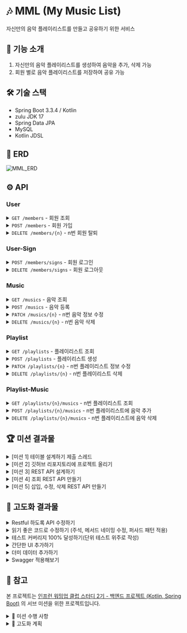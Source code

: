 # 🎶 MML (My Music List)

자신만의 음악 플레이리스트를 만들고 공유하기 위한 서비스


## 📝 기능 소개
1. 자신만의 음악 플레이리스트를 생성하여 음악을 추가, 삭제 가능
2. 회원 별로 음악 플레이리스트를 저장하여 공유 가능

## 🛠 기술 스택
- Spring Boot 3.3.4 / Kotlin
- zulu JDK 17
- Spring Data JPA
- MySQL
- Kotlin JDSL

## 🔗 ERD

![MML_ERD](https://github.com/user-attachments/assets/d1abddd5-577f-4441-aa4a-9daa935fb816)


## ⚙ API
### User
<details>
  
  <summary><code>GET /members</code> - 회원 조회</summary>

  **Request**
  ```json
  {}
  ```

  **Response**
  ```json
  {
    "userReponse" : [
      {
        "id" : 1,
        "email" : "ppusda@naver.com"
      },
      {
        "id" : 2,
        "email" : "ppusda1234@gmail.com"
      },
    ]
  }
  ```

</details>

<details>
  
  <summary><code>POST /members</code> - 회원 가입</summary>

  **Request**
  ```json
  {
    "email" : "ppusda@naver.com",
    "password" : "1234",
    "passwordCheck" : "1234"
  }
  ```

  **Response**e
  ```json
  {}
  ```

</details>

<details>
  
  <summary><code>DELETE /members/{n}</code> - n번 회원 탈퇴</summary>

  **Request**
  ```json
  {}
  ```

  **Response**
  ```json
  {}
  ```

</details>

### User-Sign

<details>
  
  <summary><code>POST /members/signs</code> - 회원 로그인</summary>

  **Request**
  ```json
  {
    "email" : "ppusda@naver.com",
    "password" : "1234"
  }
  ```

  **Response**
  ```json
  {}
  ```

</details>

<details>
  
  <summary><code>DELETE /members/signs</code> - 회원 로그아웃</summary>

  **Request**
  ```json
  {}
  ```

  **Response**
  ```json
  {}
  ```

</details>

### Music
<details>
  
  <summary><code>GET /musics</code> - 음악 조회</summary>

  **Request**
  ```json
  {}
  ```

  **Response**
  ```json
  {
    "musicResponse" : [
      {
        "id" : 1,
        "title" : "Gang Gang Schiele",
        "artist" : "혁오",
        "url" : "https://www.youtube.com/watch?v=WB4547-tSJA",
      },
      {
        "id" : 2,
        "title" : "멋진헛간 Remix",
        "artist" : "혁오",
        "url" : "https://www.youtube.com/watch?v=3DpL4UcCdWk"
      }
    ]
  }
  ```

</details>

<details>
  
  <summary><code>POST /musics</code> - 음악 등록</summary>

  **Request**
  ```json
  {
    "title" : "Gang Gang Schiele",
    "artist" : "혁오",
    "url" : "https://www.youtube.com/watch?v=WB4547-tSJA",
  }
  ```

  **Response**
  ```json
  {}
  ```

</details>

<details>
  
  <summary><code>PATCH /musics/{n}</code> - n번 음악 정보 수정</summary>

  **Request**
  ```json
  {
    "title" : "멋진헛간 Remix",
    "artist" : "혁오",
    "url" : "https://www.youtube.com/watch?v=3DpL4UcCdWk" 
  }
  ```

  **Response**
  ```json
  {}
  ```

</details>

<details>
  
  <summary><code>DELETE /musics/{n}</code> - n번 음악 삭제</summary>

  **Request**
  ```json
  {}
  ```

  **Response**
  ```json
  {}
  ```

</details>

### Playlist

<details>
  
  <summary><code>GET /playlists</code> - 플레이리스트 조회</summary>

  **Request**
  ```json
  {}
  ```

  **Response**
  ```json
  {
    "playlistResponse" : [
      {
        "id" : 1,
        "ownerEmail" : "ppusda@naver.com",
        "name" : "내가 자주 듣는 혁오 노래 모음집"
      },
      {
        "id" : 2,
        "ownerEmail" : "ppusda1234@gmail.com",
        "name" : "혁오"
      }
    ]
  }
  ```

</details>

<details>
  
  <summary><code>POST /playlists</code> - 플레이리스트 생성</summary>

  **Request**
  ```json
  {
    "name" : "내가 자주 듣는 혁오 노래 모음집"
  }
  ```

  **Response**
  ```json
  {}
  ```

</details>

<details>
  
  <summary><code>PATCH /playlists/{n}</code> - n번 플레이리스트 정보 수정</summary>

  **Request**
  ```json
  {
    "name" : "혁오"
  }
  ```

  **Response**
  ```json
  {}
  ```

</details>

<details>
  
  <summary><code>DELETE /playlists/{n}</code> - n번 플레이리스트 삭제</summary>

  **Request**
  ```json
  {}
  ```

  **Response**
  ```json
  {}
  ```

</details>

### Playlist-Music

<details>
  
  <summary><code>GET /playlists/{n}/musics</code> - n번 플레이리스트 조회</summary>

  **Request**
  ```json
  {
    "playlistMusicResponse" : {
      "id" : 1,
      "ownerEmail" : "ppusda@naver.com",
      "musics" : [
        {
          "id" : 1,
          "title" : "Gang Gang Schiele",
          "artist" : "혁오",
          "url" : "https://www.youtube.com/watch?v=WB4547-tSJA",
        },
        {
          "id" : 2,
          "title" : "멋진헛간 Remix",
          "artist" : "혁오",
          "url" : "https://www.youtube.com/watch?v=3DpL4UcCdWk"
        }
      ]
    }
  }
  ```

  **Response**
  ```json
  {}
  ```

</details>

<details>
  
  <summary><code>POST /playlists/{n}/musics</code> - n번 플레이리스트에 음악 추가</summary>

  **Request**
  ```json
  {}
  ```

  **Response**
  ```json
  {}
  ```

</details>

<details>
  
  <summary><code>DELETE /playlists/{n}/musics</code> - n번 플레이리스트에 음악 삭제</summary>

  **Request**
  ```json
  {}
  ```

  **Response**
  ```json
  {}
  ```

</details>

## 🏆 미션 결과물

<details>
  
  <summary>[미션 1] 테이블 설계하기 제출 스레드</summary>

  커밋 내용 => [Update README.md](https://github.com/ppusda/MML/commit/9964f8345a719f880f1355529373801b27f0d425)

</details>

<details>
  
  <summary>[미션 2] 깃허브 리포지토리에 프로젝트 올리기</summary>

  커밋 내용 => [init: initialize project](https://github.com/ppusda/MML/commit/8aeb1b11555e157b6f17439522feed22a96f8b0c)

</details>

<details>
  
  <summary>[미션 3] REST API 설계하기</summary>

  커밋 내용 => [docs: API 설계 - 요청/응답 전체 추가](https://github.com/ppusda/MML/commit/8b23bae06ec013b6e26c076f5f7697b4c32c8a13)

</details>

<details>
  
  <summary>[미션 4] 조회 REST API 만들기</summary>

  커밋 내용 => [feat: 조회 API 테스트 코드 작성](https://github.com/ppusda/MML/commit/497518e55bac5a840560496dd8f50ea39d87c940)
  
  <table>
    <tr>
      <th>음악 전체 조회</th>
      <td><img src="https://github.com/user-attachments/assets/65edf250-0345-4062-9baf-6d2d475827aa"/></td>
      <td>
        <pre>
          <code>
[
  {
    "title": "Gang Gang Schiele",
    "artist": "혁오",
    "url": "https://www.youtube.com/watch?v=Xjk3w7NcZAU"
  },
  {
    "title": "멋진헛간 Remix",
    "artist": "혁오",
    "url": "https://www.youtube.com/watch?v=3DpL4UcCdWk"
  },
  {
    "title": "Happy",
    "artist": "Day6",
    "url": "https://www.youtube.com/watch?v=VXp2dCXYrvQ"
  }
]
          </code>
        </pre>
      </td>
    </tr>
    <tr>
      <th>플레이리스트 전체 조회</th>
      <td><img src="https://github.com/user-attachments/assets/6a1b02b9-a5d2-4738-9cf6-38f43126a9cf"/></td>
      <td>
        <pre>
          <code>
[
  {
    "name": "혁오 노래 모음",
    "musics": [
      {
        "title": "Gang Gang Schiele",
        "artist": "혁오",
        "url": "https://www.youtube.com/watch?v=Xjk3w7NcZAU"
      },
      {
        "title": "멋진헛간 Remix",
        "artist": "혁오",
        "url": "https://www.youtube.com/watch?v=3DpL4UcCdWk"
      }
    ]
  },
  {
    "name": "내가 자주 듣는 노래",
    "musics": [
      {
        "title": "Gang Gang Schiele",
        "artist": "혁오",
        "url": "https://www.youtube.com/watch?v=Xjk3w7NcZAU"
      },
      {
        "title": "멋진헛간 Remix",
        "artist": "혁오",
        "url": "https://www.youtube.com/watch?v=3DpL4UcCdWk"
      },
      {
        "title": "Happy",
        "artist": "Day6",
        "url": "https://www.youtube.com/watch?v=VXp2dCXYrvQ"
      }
    ]
  }
]
          </code>
        </pre>
      </td>
    </tr>
    <tr>
      <th>N번 플레이리스트 조회</th>
      <td><img src="https://github.com/user-attachments/assets/acc33ae6-e7ad-4d28-84c4-75622253dda4"/></td>
      <td>
        <pre>
          <code>
{
  "name": "혁오 노래 모음",
  "musics": [
    {
      "title": "Gang Gang Schiele",
      "artist": "혁오",
      "url": "https://www.youtube.com/watch?v=Xjk3w7NcZAU"
    },
    {
      "title": "멋진헛간 Remix",
      "artist": "혁오",
      "url": "https://www.youtube.com/watch?v=3DpL4UcCdWk"
    }
  ]
}
          </code>
        </pre>
      </td>
    </tr>
  </table>

</details>

<details>
  
  <summary>[미션 5] 삽입, 수정, 삭제 REST API 만들기</summary>

  커밋 내용 => [feat: [미션5] 삽입, 수정, 삭제 REST API 만들기](https://github.com/ppusda/MML/commit/39f5ab22c7c6e1ff6f3c93b9826aef17d35cae7c)
  
  <table>
    <tr>
      <th>테스트 결과</th>
      <td><img src="https://github.com/user-attachments/assets/f21a8528-34b0-4c03-90bb-0712c17b6681"/></td>
    </tr> 
  </table>

</details>

## 🧩 고도화 결과물

<details>
  
  <summary>Restful 하도록 API 수정하기</summary>

  커밋 내용 => [refactor: Api 수정 (자원 복수형, 버저닝)](https://github.com/ppusda/MML/commit/105e29759e1489490ff1b93dae9f60efc202d893), [refactor: Api 수정 (PUT, PATCH)](https://github.com/ppusda/MML/commit/58559a6fe2e49ce72a2e3ac2005d506d4c1355d8)

  ### PUT, PATCH에 대하여

  위 내용은 이전부터 고민하고 사용했다고 생각했지만 코치님께 관련 피드백을 받게 되었다.
  그렇게 자료를 좀 더 찾아보게 되었고 아래와 같은 고민과 생각을 마주치게 되었다.
  
  [수정이라는 작업을 할 때 PUT을 더 사용하는 이유가 있을까요?](https://www.inflearn.com/community/questions/1175426/%EC%88%98%EC%A0%95%EC%9D%B4%EB%9D%BC%EB%8A%94-%EC%9E%91%EC%97%85%EC%9D%84-%ED%95%A0-%EB%95%8C-put%EC%9D%84-%EB%8D%94-%EC%82%AC%EC%9A%A9%ED%95%98%EB%8A%94-%EC%9D%B4%EC%9C%A0%EA%B0%80-%EC%9E%88%EC%9D%84%EA%B9%8C%EC%9A%94?srsltid=AfmBOoqsSWzuKAMi-dHVhdjLSY8lzRR2-ZaaE-n0DDki3FHIlgOE-JKT) <br>
  [그래서 PUT 이랑 PATCH 는 뭐가 다른건가요](https://cindycho.tistory.com/79)
  
  부끄럽게도 나는 단순히 "PUT은 자원의 전체 교체", "PATCH는 자원의 일부 교체" 정도의 개념만 알고 있었기에 문제였던 것을 알게되었다. <br>
  아래와 같은 내용을 알아두려고 한다.

  - 언급되는 자원은 Entity의 컬럼들과 동일 시 되지 않는다. / DTO에 명시 한 목록이 자원이 되며, 이 자원들을 모두 교체 하느냐 마느냐가 PUT, PATCH로 갈리게 된다.
  - PUT은 자원의 전체 교체, 입력 받은 **모든 데이터가 그대로 반영**되어야 한다.
  - PATCH는 자원의 일부 교체, 입력 받은 데이터 중 **null이 있더라도 이전 데이터를 유지하며, 입력된 데이터만 반영**한다.
  - REST한 API를 항상 지키기는 힘들다. 하지만 차이를 알고 정해놓은 컨벤션에 맞춰서만 작성한다면 크게 문제되지는 않는다.

  위와 같은 내용들을 생각하고 코드를 수정했으며, Music의 경우는 PUT으로 변경, Playlist의 경우는 PATCH로 동작 할 수 있도록 코드를 수정하였다.
  
</details>

<details>
  
  <summary>읽기 좋은 코드로 수정하기 (주석, 메서드 네이밍 수정, 퍼사드 패턴 적용)</summary>

  커밋 내용 => 

  <table>
    <tr>
      <th>10/30 목</th>
      <td>
        <a href="https://github.com/ppusda/MML/commit/ac20b1d1e7df747848bf61330bd2d72328d45b86">refactor: 읽기 좋은 코드로 수정하기 - Member (+ List -> Page로 수정)</a><br>
        <a href="https://github.com/ppusda/MML/commit/0fed734a91b46ed3d2b8d81ffe9ace7d253cd193">refactor: 읽기 좋은 코드로 수정하기 - Member (누락 및 오타 수정)</a><br>
        <a href="https://github.com/ppusda/MML/commit/42009d2c11584fa8bfee6fde2805d5a184f67977">refactor: 읽기 좋은 코드로 수정하기 - Member (오타 수정)</a><br>
        <a href="https://github.com/ppusda/MML/commit/f3e6a83bc10d53817a24dc646c9877aa49448657">refactor: 읽기 좋은 코드로 수정하기 - Member (주석 수정)</a><br>
        <a href="https://github.com/ppusda/MML/commit/14dd3eb228719213d508755dc6e9b6269bfb0249">refactor: 읽기 좋은 코드로 수정하기 - Music (+ List -> Page로 수정, 테스트 코드 일부 수정)</a><br>
        <a href="https://github.com/ppusda/MML/commit/2c30baa89100c3d488b5f4e0d2314406e2a4044f">refactor: 읽기 좋은 코드로 수정하기 - Playlist (+ List -> Page로 수정)</a><br>
      </td>
    </tr> 
    <tr>
      <th>11/01 금</th>
      <td>
        <a href="https://github.com/ppusda/MML/commit/98a0400baa93a7ea17841dceafb58d95554f8384">refactor: 읽기 좋은 코드로 수정하기 - PlaylistMusic (+ List -> Page로 수정, 테스트 코드 일부 수정)</a><br>
        <a href="https://github.com/ppusda/MML/commit/b8896382739d16dc9cced465c060eb81f89b7142">refactor: 읽기 좋은 코드로 수정하기 - PlaylistMusic (Operation 추가)</a><br>
        <a href="https://github.com/ppusda/MML/commit/526c026ed9914218ff5ca5594f0924b9c7e93c41">refactor: 읽기 좋은 코드로 수정하기 - 퍼사드 패턴 적용하기 (MusicListRepository)</a><br>
        <a href="https://github.com/ppusda/MML/commit/ed67c314e6431978797c159d36e0c98d871d9953">refactor: 읽기 좋은 코드로 수정하기 - 오타 수정 및 불필요한 import 제거</a><br>
      </td>
    </tr> 
  </table>

  ### 후기

  이번 자체미션에서는 한 번에 이해되지 않는 메서드 네이밍을 수정하거나 구현했던 기능들에 대해 모두 주석을 달아보게 되었다.
  처음 작성할 때는 이상한 점을 느끼지 못했는데 다시 보니 이상하다고 느껴지는 메서드 네임들도 있었고, 주석을 달다 보니 누구나 이런 부분에서 벗어나더라도 더 쉽게 이해할 수 있을 것 같다고 생각하게 되었다.
  
  물론 어려운 작업은 아니었지만 생각을 요하는 작업이었던 것 같다.
  
  추가로 퍼사드 패턴을 적용해서 Music, Playlist 간에 발생하는 간단한 DB 로직들을 합쳐서 관리할 수 있게 하였다.
  혼자서 직접 적용해보는 건 처음이었지만 어렵지는 않았고, 수정한 코드를 보니 확실히 더 깔끔해졌다고 느꼈다.
  
  복잡한 구조라면 이러한 패턴을 적용해보는 것을 고민해봐야겠다고 생각되었고, 다른 디자인 패턴들도 적용해볼 수 있는지 좀 더 알아봐야겠다.
  
</details>

<details>
  
  <summary>테스트 커버리지 100% 달성하기(단위 테스트 위주로 작성)</summary>

  커밋 내용 => 

  <table>
    <tr>
      <th>11/02 토</th>
      <td>
        <a href="https://github.com/ppusda/MML/commit/1cd83d06e115975e5a6da5c505ef362c32df5d1e">feat: JaCoCo 설정 추가 (+ 각 요소 설명)</a><br>
        <a href="https://github.com/ppusda/MML/commit/5f46369f5ee9570516ca9df0c2737663cf64c1c2">refactor: 테스트 커버리지 100% 달성하기 - 기존 테스트 변경사항 수정</a><br>
      </td>
    </tr> 
    <tr>
      <th>11/03 일</th>
      <td>
        <a href="https://github.com/ppusda/MML/commit/373c6084814e106612c369225a2888a2f4262dd9">feat: 테스트 커버리지 100% 달성하기 - MemberService 테스트 작성</a><br>
      </td>
    </tr>
    <tr>
      <th>11/04 월</th>
      <td>
        <a href="https://github.com/ppusda/MML/commit/31353d16df692bdde8c97615a98e8970144351e7">feat: 테스트 커버리지 100% 달성하기 - MemberService 예외 상황 테스트 작성 (+ Mockito-Kotlin 추가)</a><br>
      </td>
    </tr>
    <tr>
      <th>11/05 화</th>
      <td>
        <a href="https://github.com/ppusda/MML/commit/a9ce047adf05c02bb057008821dc37b578c40f97">fix: 테스트 커버리지 100% 달성하기 - MemberService / 상수로 수정, mockito-kotlin 라이브러리로 수정</a><br>
        <a href="https://github.com/ppusda/MML/commit/f0a1414f07940695499b6227b669b53d97b63ca8">feat: 테스트 커버리지 100% 달성하기 - MusicService 테스트 작성</a><br>
        <a href="https://github.com/ppusda/MML/commit/877c67aeba47b6f6a32e55d42d660ba0e8b3f61c">feat: 테스트 커버리지 100% 달성하기 - PlaylistService 테스트 작성</a><br>
        <a href="https://github.com/ppusda/MML/commit/e30b24d9d8ff761fe02b0d2c9cf79d8d77370cd5">feat: 테스트 커버리지 100% 달성하기 - PlaylistMusicService 테스트 작성</a><br>
        <a href="https://github.com/ppusda/MML/commit/a35a7a90327c82757ff767bb6dcfb661557b78a9">fix: 테스트 커버리지 100% 달성하기 - 불필요한 import 제거 및 디렉토리 정리</a><br>
      </td>
    </tr>
    <tr>
      <th>11/06 수</th>
      <td>
        <a href="https://github.com/ppusda/MML/commit/92788561266007a87076c962d5a9a368050d815c">refactor: 테스트 커버리지 100% 달성하기 - BaseServiceTest 기본 설정 클래스 추가</a><br>
        <a href="https://github.com/ppusda/MML/commit/180c71b5e50d18213a905dbed0796bf9f9c13c87">refactor: 테스트 커버리지 100% 달성하기 - BaseControllerTest 기본 설정 클래스 추가 (WebMvcTest)</a><br>
        <a href="https://github.com/ppusda/MML/commit/fe41a1304758edb71cfa365ce06eb93e8d8eb804">fix: 테스트 커버리지 100% 달성하기 - BaseServiceTest 접근제어자 및 명명규칙 준수</a><br>
      </td>
    </tr>
    <tr>
      <th>11/07 목</th>
      <td>
        <a href="https://github.com/ppusda/MML/commit/d70df0f630503433bc389eb73ad7cce19dfc41c7">fix: 테스트 커버리지 100% 달성하기 - 기존 테스트에 변경사항 적용</a><br>
      </td>
    </tr>
    <tr>
      <th>11/08 금</th>
      <td>
        <a href="https://github.com/ppusda/MML/commit/34943fc9320bf86181fe9c3f7ea5d5f858b943aa">feat: 테스트 커버리지 100% 달성하기 - BaseRepositoryTest 기본 설정 클래스 추가</a><br>
      </td>
    </tr>
    <tr>
      <th>11/09 토</th>
      <td>
        <a href="https://github.com/ppusda/MML/commit/08c7162eb1d0c5510dd27d85cd002a551514d9b7">feat: 테스트 커버리지 100% 달성하기 - PlaylistMusicRepository / Custom 메서드 테스트</a><br>
        <a href="https://github.com/ppusda/MML/commit/fa228241d65ab7942e6304a8f13954ff9148f33e">feat: 테스트 커버리지 100% 달성하기 - 주석 정리</a><br>
      </td>
    </tr>
    <tr>
      <th>11/10 일</th>
      <td>
        <a href="https://github.com/ppusda/MML/commit/73cc3f2c6f0ddd846fb4c1c550dd11ba4cf4367d">feat: 테스트 커버리지 100% 달성하기 - PlaylistMusicRepository 테스트 작성</a><br>
        <a href="https://github.com/ppusda/MML/commit/85f77232b6faba52caecbd5efbd5fe355c71df10">fix: 테스트 커버리지 100% 달성하기 - Entity 미사용 Setter 제거</a><br>
        <a href="https://github.com/ppusda/MML/commit/3a40d028f5d70ffdc9b23b00fe120b9405dcec15">fix: 테스트 커버리지 100% 달성하기 - 테스트 공통 사항 적용 및 Excpetion 검증</a><br>
        <a href="https://github.com/ppusda/MML/commit/896d0ba606d75cbf947c2868c6a1ae844c6dcc0b">fix: 테스트 커버리지 100% 달성하기 - 업데이트 로직 수정</a><br>
      </td>
    </tr>
    <tr>
      <th>11/11 월</th>
      <td>
        <a href="https://github.com/ppusda/MML/commit/2b5aa1bda3ef92780e5cd420a74ee96b9c0aa535">feat: 테스트 커버리지 100% 달성하기 - ApiResponse, Custom Exception 테스트 작성</a><br>
        <a href="https://github.com/ppusda/MML/commit/45ee651bd9765a886f0cbc54c1220a1836752dd9">feat: 테스트 커버리지 100% 달성하기 - DTO 테스트 작성 (+ Member DTO 경로 수정)</a><br>
        <a href="https://github.com/ppusda/MML/commit/1ea4ea631fec800ecfdda5e8a4fbe8807e1364db">feat: 테스트 커버리지 100% 달성하기 - MmlApplication main @generated로 제외</a><br>
        <a href="https://github.com/ppusda/MML/commit/0d265a8f4a67a763bb9bfb93939d9551b7277bd1">feat: 테스트 커버리지 100% 달성하기 - Entity 내 수정 메서드 테스트 작성</a><br>
      </td>
    </tr> 
  </table>

  ### 테스트 커버리지 - 초기
  ![테스트 커버리지 - 초기](https://github.com/user-attachments/assets/faa7f62b-2e4a-4bbf-b5db-5de2c0a70992)

  ### 테스트 커버리지 - 기존 테스트 변경사항 적용 후
  ![테스트 커버리지 - 기존 테스트 변경사항 적용 후](https://github.com/user-attachments/assets/18df3306-3e98-435f-9e2d-d0cd380a7de8)

  ### 테스트 커버리지 - 멤버 추가 후
  ![테스트 커버리지 - 멤버 추가 후](https://github.com/user-attachments/assets/ee94586d-2ca0-4f77-b56c-f17d2bf8d3e3)

  ### 테스트 커버리지 - 서비스 추가 후
  ![테스트 커버리지 - 서비스 추가 후](https://github.com/user-attachments/assets/f57c968f-cd41-429b-aa82-0a5c42435858)

  ### 테스트 커버리지 - 컨트롤러 변경사항 적용 후
  ![테스트 커버리지 - 컨트롤러 변경 후](https://github.com/user-attachments/assets/0ecb68d6-cee0-49da-9bba-b34a1312e9a4)

  ### 테스트 커버리지 - 리포지토리 추가 후
  ![테스트 커버리지 - 리포지토리 추가 후](https://github.com/user-attachments/assets/aadd245e-d5f2-42c1-937c-c094952e3b61)

  ### 테스트 커버리지 - 미사용 Setter 제거 및 Exception 검증 로직 등 변경 후
  ![테스트 커버리지 - 미사용 Setter 제거 및 Exception 검증 등 변경사항 적용 후](https://github.com/user-attachments/assets/af9a9f6f-7a98-447a-9cf3-0bd7768fe15a)

  ### 테스트 커버리지 - Controller Advice, Custom Excpetion 테스트 추가 후
  ![테스트 커버리지 - Controller Advice, Custom Excpetion 테스트 추가 후](https://github.com/user-attachments/assets/a5b87d2a-7593-4a1e-91b2-278c8a65ffb8)

  ### 테스트 커버리지 - DTO 테스트 추가 후
  ![테스트 커버리지 - DTO 테스트 작성](https://github.com/user-attachments/assets/5a6d8a76-f348-4ade-88e1-0924a21ace91)

  ### 테스트 커버리지 - Entity 내 메서드 테스트 추가 및 메인 메서드 제외 후
  ![테스트 커버리지 - Entity 메서드 테스트와 Main 메서드 제외](https://github.com/user-attachments/assets/a859e185-8451-4aec-93b4-6f43f863da47)

  ### 후기
  꽤 오랜시간을 투자해서 JaCoCo 테스트 커버리지 100%를 달성하게 되었다. <br>
  **총 84개의 테스트와 24개의 파일**을 만들었으며 코치님께서 말씀하셨던 커버리지 100%를 달성해보면 배우는 것이 있을 것이라는 말에 공감하게 되었다.
  
  **먼저 테스트 코드가 필요한 Controller, Service, Repository에 대해 테스트 작성 흐름을 알게 되었다.** <br>
  이 부분이 솔직히 정말 의미있다고 생각하며, 앞으로 어렵게만 느껴졌던 테스트 코드 작성에 대한 부담감을 덜 수 있을것 같다.

  **두번째로는 여러 분기에 대한 처리의 중요성을 알게 되었다.** <br>
  테스트 커버리지 100%를 목표로 채워나가다 보니 사용한 적 없는 조건문이나 고려해야하는 예외 상황들을 많이 보게 되었다. <br>
  이런 부분에 대한 작성을 실제로 하다 보니 예상치 못한 부분에서 발생할 수 있는 상황을 좀 더 생각해 볼 수 있었고, 불필요한 코드들을 처리할 수 있었던 것 같다.

  **마지막으로 테스트 코드의 중요성을 다시 한 번 깨닫게 되었다.** <br>
  테스트 코드를 작성해보면서 실제로 잘못 구현한 부분도 발견했으며, 위에서 언급했던 것 처럼 불필요한 부분이나 어색한 부분들을 고칠 수 있었다. <br>
  이러한 자잘한 실수들이 실무에서는 큰 영향을 미칠 수 있으니 테스트 코드가 얼마나 중요한 지 알 수 있었던 것 같다.

  ### 마치며
  일주일이 넘는 시간동안 테스트 코드를 작성해보면서 여러 생각들이 들었다. <br>
  작은 프로젝트임에도 불구하고 작성해야 할 테스트는 많았고 관련 지식도 부족했기에 생각보다 힘들었고 시간이 꽤나 소요되었다. <br>
  그래도 매일 새벽까지 테스트를 작성하며 테스트 커버리지를 올려나가는 순간들은 재밌었고 무엇보다 의미있는 작업이라는 것을 많이 느끼게 되었다.

  [코치님께서 추천해주셨던 영상](https://www.youtube.com/watch?v=jdlBu2vFv58)에서도 나왔던 것 처럼 테스트 커버리지 100%를 달성한 순간에 "아 이렇게 해도 모든 상황을 검증할 수는 없겠구나" 라는 생각이 들었고
  그렇기에 테스트 커버리지 100% 달성은 좋은 경험이었고 앞으로도 최대한 버그가 없도록 좋은 테스트 코드를 열심히 작성하며 개발을 해나가야겠다고 다짐하게되었다.

  ![테스트 결과](https://github.com/user-attachments/assets/8db3bcc0-0e26-40d7-b0e7-b49478a546ff)

</details>

<details>
  
  <summary>간단한 UI 추가하기</summary>

  커밋 내용 => 

  <table>
    <tr>
      <th>11/12 화</th>
      <td>
        <a href="https://github.com/ppusda/MML/commit/b8c0b615a93c1bfc751acf56e1f26ecb9d228617">feat: 간단한 UI 추가하기 - 부트스트랩 템플릿</a><br>
      </td>
    </tr> 
    <tr>
      <th>11/13 수</th>
      <td>
        <a href="https://github.com/ppusda/MML/commit/ee55a10389e055cfc7d644254618db5b144c79c8">feat: 간단한 UI 추가하기 - Fragment 분리, 기본 구조 설정</a><br>
        <a href="https://github.com/ppusda/MML/commit/1211213eaee2fb26ad1d938c4fff8b49b3a1a96c">test: 간단한 UI 추가하기 - MusicListViewController 테스트 작성</a><br>
      </td>
    </tr>
    <tr>
      <th>11/14 목</th>
      <td>
        <a href="https://github.com/ppusda/MML/commit/5743afde27188946aaef850abe49fad661a9b99d">feat: 간단한 UI 추가하기 - 템플릿 수정 (MusicList)</a><br>
      </td>
    </tr>
    <tr>
      <th>11/15 금</th>
      <td>
        <a href="https://github.com/ppusda/MML/commit/9e5c8d4985a36d002477dcc0a0853ce8541e0eec">feat: 간단한 UI 추가하기 - 로그인 페이지 추가</a><br>
        <a href="https://github.com/ppusda/MML/commit/39ee42769646933344c5c4036206b781e729f70b">fix: 간단한 UI 추가하기 - card 내 아이콘 svg로 수정</a><br>
      </td>
    </tr> 
    <tr>
      <th>11/16 토</th>
      <td>
        <a href="https://github.com/ppusda/MML/commit/71b0ebe6784ccced0db36775dabde875fee4ee4f">feat: 간단한 UI 추가하기 - 음악/플레이리스트 페이지 추가</a><br>
      </td>
    </tr>
    <tr>
      <th>11/17 일</th>
      <td>
        <a href="https://github.com/ppusda/MML/commit/7e944abf88e9f35e7ba621bd8027cc0d259276d1">test: 간단한 UI 추가하기 - MusicListViewController, MemberViewControllerTest</a><br>
      </td>
    </tr> 
  </table>

  ### 메인화면
  ![Main](https://github.com/user-attachments/assets/f9176912-7204-4b27-8a57-59d5928e1104)

  ### 로그인화면
  ![Login](https://github.com/user-attachments/assets/330f052a-480f-41a0-b80c-33e71921a8cb)

  ### 재생목록 생성 화면
  ![Playlist](https://github.com/user-attachments/assets/1a1baa73-2d3f-45b4-ab67-3d0ddb8a132c)

  ### 후기
  크게 어려운 작업은 아니었지만 기존 기능에 대한 화면만 구현할지 새 기능들을 추가해서 구현할지에 대해서 고민이 조금 되었다.<br>
  결과적으로는 구현하기로 마음을 먹었으며 UI 자체는 더 추가할 부분이 없을 것 같아 일단락하려고 한다.<br>
  <br>
  향후 추가할 기능은 아래와 같다.<br>
    - 음악 검색 (Kotlin JDSL)<br>
    - Github 로그인<br>
    - 재생목록 템플릿 제공<br>
  <br>
  새로운 프로젝트를 진행하게 되어서 당장은 힘들겠지만 차근차근 해나가보려고한다.
  
</details>

<details>
  
  <summary>더미 데이터 추가하기</summary>

  커밋 내용 => 

  <table>
    <tr>
      <th>11/30 토</th>
      <td>
        <a href="https://github.com/ppusda/MML/commit/6752ae3537d4e8b7be3eb0f1767288c50b2e4cc0">feat: 더미 데이터 추가하기</a><br>
      </td>
    </tr> 
  </table>
  
</details>

<details>
  
  <summary>Swagger 적용해보기</summary>

  커밋 내용 => 

  <table>
    <tr>
      <th>11/30 토</th>
      <td>
        <a href="https://github.com/ppusda/MML/commit/4af77796d6d0b9c6c2d4181de9924b29b3654940">feat: Swagger 추가 및 설정</a><br>
      </td>
    </tr> 
  </table>

  ### Swagger UI
  /swagger-ui/index.html

  ![SwaggerUI](https://github.com/user-attachments/assets/62ffb88b-d690-44d3-b3f4-03a22c7d4809)

  
</details>

## 📑 참고
본 프로젝트는 [인프런 워밍업 클럽 스터디 2기 - 백엔드 프로젝트 (Kotlin, Spring Boot)](https://www.inflearn.com/course/offline/warmup-club-2-be-bk) 의 서브 미션을 위한 프로젝트입니다.

<details>
  
  <summary>🎯 미션 수행 사항</summary>
  
  - [x] [미션 1] 테이블 설계하기(~10/4 금)
  - [x] [미션 2] 깃허브 리포지토리에 프로젝트 올리기(~10/4 금)
  - [x] [미션 3] REST API 설계하기(~10/8 화)
  - [x] [미션 4] 조회 REST API 만들기(~10/15 화)
  - [x] [미션 5] 삽입, 수정, 삭제 REST API 만들기(~10/21 월)
  - [ ] [자체 미션] 이후 고도화 (진행 중)

</details>

<details>
  
  <summary>📑 고도화 계획</summary>

  코드 리뷰 => [코드 리뷰](https://github.com/ppusda/MML/pull/1)
  코드 리뷰 해주신 내용을 고려하여 코드를 수정하고, 고도화를 진행해보려고 합니다.
  
  - [X] Restful 하도록 API 수정하기 (10/30 수)
  - [x] 읽기 좋은 코드로 수정하기 (주석, 메서드 네이밍 수정, 퍼사드 패턴 적용) (10/31 목 ~ 11/01 금)
  - [x] 테스트 커버리지 100% 달성하기 (단위 테스트 위주로 작성) (11/02 토 ~ 11/11 월)
  - [x] 간단한 UI 추가하기 (Thymeleaf) (11/12 화 ~ 11/17 일)
  - [x] 더미 데이터 추가하기 (11/30 토)
  - [x] Swagger 적용 (11/30 토)

  추가 기능 구현 계획
  - [x] 음악 검색 (Kotlin JDSL) (11/30 토)
  - [ ] Github 로그인
  - [ ] 재생목록 템플릿 제공

</details>
